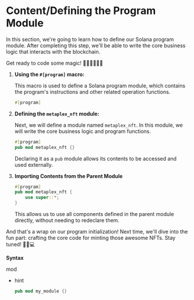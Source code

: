 # Content/**Defining the Program Module**

In this section, we're going to learn how to define our Solana program module. After completing this step, we'll be able to write the core business logic that interacts with the blockchain.

Get ready to code some magic! 🌟👩‍💻👨‍💻🚀

1. **Using the `#[program]` macro:**
    
    This macro is used to define a Solana program module, which contains the program's instructions and other related operation functions.
    
    ```rust
    #[program]
    ```
    
2. **Defining the `metaplex_nft` module:**
    
    Next, we will define a module named `metaplex_nft`. In this module, we will write the core business logic and program functions.
    
    ```rust
    #[program]
    pub mod metaplex_nft {}
    ```
    
    Declaring it as a `pub` module allows its contents to be accessed and used externally.
    
3. **Importing Contents from the Parent Module**
    
    ```rust
    #[program]
    pub mod metaplex_nft {
        use super::*;
    }
    ```
    
    This allows us to use all components defined in the parent module directly, without needing to redeclare them.
    

And that's a wrap on our program initialization! Next time, we'll dive into the fun part: crafting the core code for minting those awesome NFTs. Stay tuned! 🌟🚀💻

**Syntax** 

mod

- hint
    
    ```rust
    pub mod my_module {}
    ```
    
